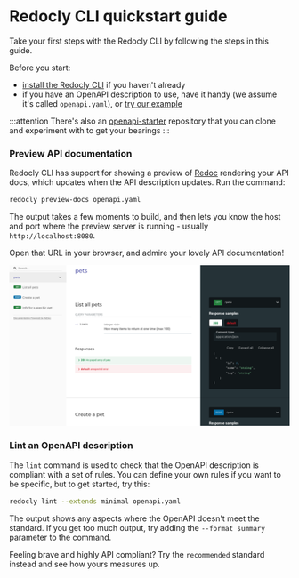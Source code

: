 # Redocly CLI quickstart guide

Take your first steps with the Redocly CLI by following the steps in this guide.

Before you start:
* [install the Redocly CLI](./installation.md) if you haven't already
* if you have an OpenAPI description to use, have it handy (we assume it's called `openapi.yaml`), or [try our example](https://github.com/Redocly/openapi-starter/blob/main/openapi/openapi.yaml)

:::attention
There's also an [openapi-starter](https://github.com/Redocly/openapi-starter) repository that you can clone and experiment with to get your bearings
:::

### Preview API documentation

Redocly CLI has support for showing a preview of [Redoc](https://redocly.com/redoc/) rendering your API docs, which updates when the API description updates.
Run the command:

```bash
redocly preview-docs openapi.yaml
```

The output takes a few moments to build, and then lets you know the host and port where the preview server is running - usually `http://localhost:8080`.

Open that URL in your browser, and admire your lovely API documentation!

![Preview of API documentation](./images/preview-docs.png)

### Lint an OpenAPI description

The `lint` command is used to check that the OpenAPI description is compliant with a set of rules. You can define your own rules if you want to be specific, but to get started, try this:

```bash
redocly lint --extends minimal openapi.yaml
```

The output shows any aspects where the OpenAPI doesn't meet the standard. If you get too much output, try adding the `--format summary` parameter to the command.

Feeling brave and highly API compliant? Try the `recommended` standard instead and see how yours measures up.
